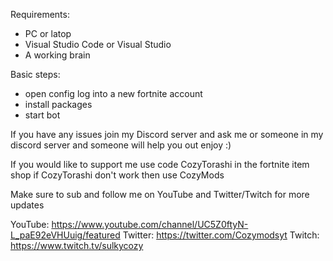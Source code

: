 
Requirements:
- PC or latop 
- Visual Studio Code or Visual Studio 
- A working brain


Basic steps: 
- open config log into a new fortnite account
- install packages
- start bot 

If you have any issues join my Discord server and ask me or someone in my discord server and someone will help you out enjoy :)

If you would like to support me use code CozyTorashi in the fortnite item shop if CozyTorashi don't work then use CozyMods

Make sure to sub and follow me on YouTube and Twitter/Twitch for more updates 

YouTube: https://www.youtube.com/channel/UC5Z0ftyN-L_paE92eVHUuig/featured
Twitter: https://twitter.com/Cozymodsyt
Twitch:  https://www.twitch.tv/sulkycozy